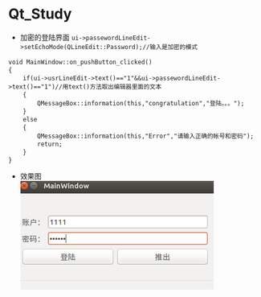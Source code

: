 # Qt_Study
* 加密的登陆界面
`ui->passewordLineEdit->setEchoMode(QLineEdit::Password);//输入是加密的模式`
```
void MainWindow::on_pushButton_clicked()
{
    if(ui->usrLineEdit->text()=="1"&&ui->passewordLineEdit->text()=="1")//用text()方法取出编辑器里面的文本
    {
        QMessageBox::information(this,"congratulation","登陆。。。");
    }
    else
    {
        QMessageBox::information(this,"Error","请输入正确的帐号和密码");
        return;
    }
}

```
* 效果图  
![](1.png)


